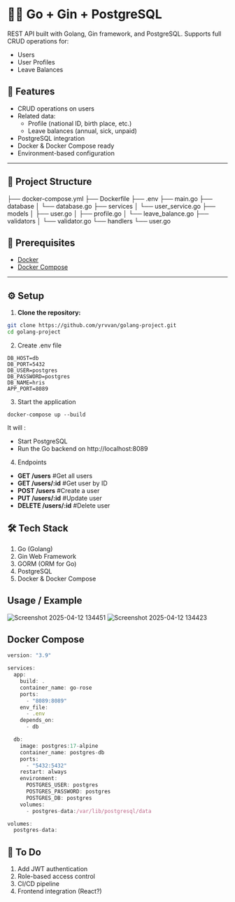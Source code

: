 # 🧑‍💼 Go + Gin + PostgreSQL

REST API built with Golang, Gin framework, and PostgreSQL. Supports full CRUD operations for:

- Users
- User Profiles
- Leave Balances

## 🚀 Features

- CRUD operations on users
- Related data:
  - Profile (national ID, birth place, etc.)
  - Leave balances (annual, sick, unpaid)
- PostgreSQL integration
- Docker & Docker Compose ready
- Environment-based configuration

---

## 🧱 Project Structure

├── docker-compose.yml
├── Dockerfile
├── .env
├── main.go
├── database
│  └── database.go
├── services
│  └── user_service.go
├── models
│  ├── user.go
│  ├── profile.go
│  └── leave_balance.go
├── validators
│  └── validator.go
└── handlers
    └── user.go

## 🔧 Prerequisites

- [Docker](https://www.docker.com/)
- [Docker Compose](https://docs.docker.com/compose/)

---

## ⚙️ Setup

1. **Clone the repository:**

```bash
git clone https://github.com/yrvvan/golang-project.git
cd golang-project
```
2. Create .env file
```
DB_HOST=db
DB_PORT=5432
DB_USER=postgres
DB_PASSWORD=postgres
DB_NAME=hris
APP_PORT=8089
```
3. Start the application
```
docker-compose up --build
```
It will :
- Start PostgreSQL
- Run the Go backend on http://localhost:8089

4. Endpoints
- **GET	/users** #Get all users
- **GET	/users/:id** #Get user by ID
- **POST /users**	#Create a user
- **PUT	/users/:id** #Update user
- **DELETE /users/:id**	#Delete user

## 🛠️ Tech Stack
1. Go (Golang)
2. Gin Web Framework
3. GORM (ORM for Go)
4. PostgreSQL
5. Docker & Docker Compose

## Usage / Example
![Screenshot 2025-04-12 134451](https://github.com/user-attachments/assets/9810ccff-bd4b-4242-a4d6-d18741b4b224)
![Screenshot 2025-04-12 134423](https://github.com/user-attachments/assets/f003b496-b344-465b-8e01-d25271f06eb6)

## Docker Compose

```javascript
version: "3.9"

services:
  app:
    build: .
    container_name: go-rose
    ports:
      - "8089:8089"
    env_file:
      - .env
    depends_on:
      - db

  db:
    image: postgres:17-alpine
    container_name: postgres-db
    ports:
      - "5432:5432"
    restart: always
    environment:
      POSTGRES_USER: postgres
      POSTGRES_PASSWORD: postgres
      POSTGRES_DB: postgres
    volumes:
      - postgres-data:/var/lib/postgresql/data

volumes:
  postgres-data:
```

## 🧹 To Do
1. Add JWT authentication
2. Role-based access control
3. CI/CD pipeline
4. Frontend integration (React?)
